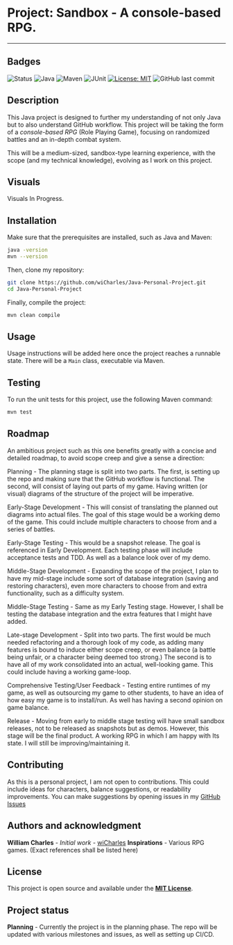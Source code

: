 # Project: Sandbox - A console-based RPG.

------------------------------

## Badges
![Status](https://img.shields.io/badge/Status-Planning-orange)
![Java](https://img.shields.io/badge/Java-21-blue?logo=openjdk)
![Maven](https://img.shields.io/badge/Maven-4.0.0-C71A36?logo=apache-maven)
![JUnit](https://img.shields.io/badge/JUnit-5-25A162?logo=junit5)
[![License: MIT](https://img.shields.io/badge/License-MIT-yellow.svg)](https://opensource.org/licenses/MIT)
![GitHub last commit](https://img.shields.io/github/last-commit/wiCharles/Java-Personal-Project)


## Description

This Java project is designed to further my understanding of not only Java
but to also understand GitHub workflow. This project will be taking the form
of a *console-based RPG* (Role Playing Game), focusing on randomized battles
and an in-depth combat system.

This will be a medium-sized, sandbox-type learning experience, with the scope (and my technical knowledge),
evolving as I work on this project.

## Visuals
Visuals In Progress.

## Installation

Make sure that the prerequisites are installed, such as Java and Maven:
```bash
java -version
mvn --version
```

Then, clone my repository:
```bash
git clone https://github.com/wiCharles/Java-Personal-Project.git
cd Java-Personal-Project
```
Finally, compile the project:
```bash
mvn clean compile
```

## Usage
Usage instructions will be added here once the project reaches a runnable state. 
There will be a `Main` class, executable via Maven.

## Testing
To run the unit tests for this project, use the following Maven command:
```bash
mvn test
```

## Roadmap

An ambitious project such as this one benefits greatly with a concise and detailed
roadmap, to avoid scope creep and give a sense a direction:

Planning - The planning stage is split into two parts. The first, is setting up the repo and
making sure that the GitHub workflow is functional. The second, will consist of laying out parts of my game.
Having written (or visual) diagrams of the structure of the project will be imperative.

Early-Stage Development - This will consist of translating the planned out diagrams into actual files. The goal of this stage
would be a working demo of the game. This could include multiple characters to choose from and a series of battles.

Early-Stage Testing - This would be a snapshot release. The goal is referenced in Early Development.
Each testing phase will include acceptance tests and TDD. As well as a balance look over of my demo.

Middle-Stage Development - Expanding the scope of the project, I plan to have my mid-stage include some sort of database
integration (saving and restoring characters), even more characters to choose from and extra functionality, such as a
difficulty system.

Middle-Stage Testing - Same as my Early Testing stage. However, I shall be testing the database integration and the extra
features that I might have added.

Late-stage Development - Split into two parts. The first would be much needed refactoring and a thorough look of my
code, as adding many features is bound to induce either scope creep, or even balance (a battle being unfair, or a
character being deemed too strong.) The second is to have all of my work consolidated into an actual, well-looking game.
This could include having a working game-loop.

Comprehensive Testing/User Feedback - Testing entire runtimes of my game, as well as outsourcing my game to other
students, to have an idea of how easy my game is to install/run. As well has having a second opinion on game balance.

Release - Moving from early to middle stage testing will have small sandbox releases, not to be released as snapshots but as
demos. However, this stage will be the final product. A working RPG in which I am happy with Its state. I will still be
improving/maintaining it.

## Contributing
As this is a personal project, I am not open to contributions. This could include ideas for characters, balance suggestions, or readability improvements.
You can make suggestions by opening issues in my [GitHub Issues](https://github.com/wiCharles/Java-Personal-Project/issues)

## Authors and acknowledgment
**William Charles** - *Initial work* - [wiCharles](https://github.com/wiCharles)
**Inspirations** - Various RPG games. (Exact references shall be listed here)

## License
This project is open source and available under the **[MIT License](https://opensource.org/licenses/MIT)**.

## Project status
**Planning** - Currently the project is in the planning phase. The repo will be
updated with various milestones and issues, as well as setting up CI/CD.